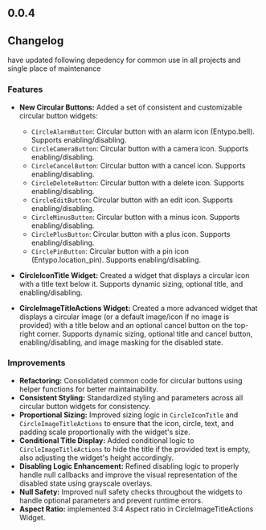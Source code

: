 ## 0.0.4

## Changelog
have updated  following depedency for common use in all projects and single place of maintenance

### Features

* **New Circular Buttons:** Added a set of consistent and customizable circular button widgets:
    * `CircleAlarmButton`: Circular button with an alarm icon (Entypo.bell). Supports enabling/disabling.
    * `CircleCameraButton`: Circular button with a camera icon. Supports enabling/disabling.
    * `CircleCancelButton`: Circular button with a cancel icon. Supports enabling/disabling.
    * `CircleDeleteButton`: Circular button with a delete icon. Supports enabling/disabling.
    * `CircleEditButton`: Circular button with an edit icon. Supports enabling/disabling.
    * `CircleMinusButton`: Circular button with a minus icon. Supports enabling/disabling.
    * `CirclePlusButton`: Circular button with a plus icon. Supports enabling/disabling.
    * `CirclePinButton`: Circular button with a pin icon (Entypo.location_pin). Supports enabling/disabling.

* **CircleIconTitle Widget:** Created a widget that displays a circular icon with a title text below it.  Supports dynamic sizing, optional title, and enabling/disabling.

* **CircleImageTitleActions Widget:**  Created a more advanced widget that displays a circular image (or a default image/icon if no image is provided) with a title below and an optional cancel button on the top-right corner. Supports dynamic sizing, optional title and cancel button, enabling/disabling, and image masking for the disabled state.


### Improvements
* **Refactoring:** Consolidated common code for circular buttons using helper functions for better maintainability.
* **Consistent Styling:** Standardized styling and parameters across all circular button widgets for consistency.
* **Proportional Sizing:** Improved sizing logic in `CircleIconTitle` and `CircleImageTitleActions` to ensure that the icon, circle, text, and padding scale proportionally with the widget's size.
* **Conditional Title Display:** Added conditional logic to `CircleImageTitleActions` to hide the title if the provided text is empty, also adjusting the widget's height accordingly.
* **Disabling Logic Enhancement:** Refined disabling logic to properly handle null callbacks and improve the visual representation of the disabled state using grayscale overlays.
* **Null Safety:** Improved null safety checks throughout the widgets to handle optional parameters and prevent runtime errors.
* **Aspect Ratio:** implemented 3:4 Aspect ratio in CircleImageTitleActions Widget.


